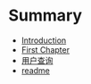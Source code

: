 # Summary

* [Introduction](README.md)
* [First Chapter](chapter1.md)
* [用户查询](用户查询.md)
* [readme](readme.md)

